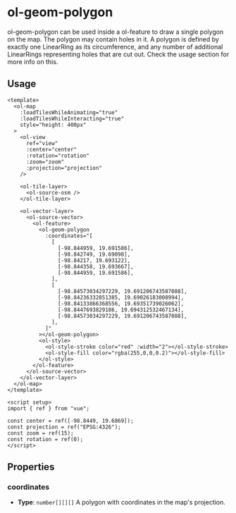 # ol-geom-polygon

ol-geom-polygon can be used inside a ol-feature to draw a single polygon on the map.
The polygon may contain holes in it.
A polygon is defined by exactly one LinearRing as its circumference, and any number of additional LinearRings representing holes that are cut out.
Check the usage section for more info on this.

<script setup>
import PolygonDemo from "@demos/PolygonDemo.vue"
</script>
<ClientOnly>
<PolygonDemo />
</ClientOnly>

## Usage

```vue
<template>
  <ol-map
    :loadTilesWhileAnimating="true"
    :loadTilesWhileInteracting="true"
    style="height: 400px"
  >
    <ol-view
      ref="view"
      :center="center"
      :rotation="rotation"
      :zoom="zoom"
      :projection="projection"
    />

    <ol-tile-layer>
      <ol-source-osm />
    </ol-tile-layer>

    <ol-vector-layer>
      <ol-source-vector>
        <ol-feature>
          <ol-geom-polygon
            :coordinates="[
              [
                [-98.844959, 19.691586],
                [-98.842749, 19.69098],
                [-98.84217, 19.693122],
                [-98.844358, 19.693667],
                [-98.844959, 19.691586],
              ],
              [
                [-98.84573034297229, 19.691206743587088],
                [-98.84236332851385, 19.69026183008994],
                [-98.84133866368556, 19.69351739026062],
                [-98.8447693829186, 19.694312532467134],
                [-98.84573034297229, 19.691206743587088],
              ],
            ]"
          ></ol-geom-polygon>
          <ol-style>
            <ol-style-stroke color="red" :width="2"></ol-style-stroke>
            <ol-style-fill color="rgba(255,0,0,0.2)"></ol-style-fill>
          </ol-style>
        </ol-feature>
      </ol-source-vector>
    </ol-vector-layer>
  </ol-map>
</template>

<script setup>
import { ref } from "vue";

const center = ref([-98.8449, 19.6869]);
const projection = ref("EPSG:4326");
const zoom = ref(15);
const rotation = ref(0);
</script>
```

## Properties

### coordinates

- **Type**: `number[][][]`
  A polygon with coordinates in the map's projection.
